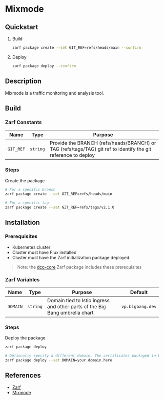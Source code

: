 # Mixmode

## Quickstart

1. Build

    ```bash
    zarf package create --set GIT_REF=refs/heads/main --confirm
    ```

2. Deploy

    ```bash
    zarf package deploy --confirm
    ```

## Description

Mixmode is a traffic monitoring and analysis tool.

## Build

### Zarf Constants

| Name | Type | Purpose |
|--|--|--|
| `GIT_REF` | `string` | Provide the BRANCH (refs/heads/BRANCH) or TAG (refs/tags/TAG) git ref to identify the git reference to deploy |

### Steps

Create the package

```bash
# For a specific branch
zarf package create --set GIT_REF=refs/heads/main

# For a specific tag
zarf package create --set GIT_REF=refs/tags/v2.1.0
```

## Installation

### Prerequisites

* Kubernetes cluster
* Cluster must have Flux installed
* Cluster must have the Zarf initialization package deployed

> Note: the [dco-core](../dco-core/) Zarf package includes these prerequisites

### Zarf Variables

| Name | Type | Purpose | Default |
|--|--|--|--|
| `DOMAIN` | `string` | Domain tied to Istio ingress and other parts of the Big Bang umbrella chart | `vp.bigbang.dev` |

### Steps

Deploy the package

```bash
zarf package deploy

# Optionally specify a different domain. The certificates packaged in kustomizations/bigbang/environment-bb-secret.yaml must match the provided domain
zarf package deploy --set DOMAIN=your.domain.here
```

## References

* [Zarf](https://zarf.dev/docs)
* [Mixmode](https://docs-bigbang.dso.mil/latest/)

